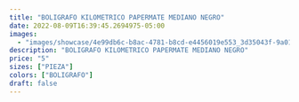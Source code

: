```yaml
---
title: "BOLIGRAFO KILOMETRICO PAPERMATE MEDIANO NEGRO"
date: 2022-08-09T16:39:45.2694975-05:00
images:
  - "images/showcase/4e99db6c-b8ac-4781-b8cd-e4456019e553_3d35043f-9a01-4dfd-9d19-3f88c511d9a3.webp"
description: "BOLIGRAFO KILOMETRICO PAPERMATE MEDIANO NEGRO"
price: "5"
sizes: ["PIEZA"]
colors: ["BOLIGRAFO"]
draft: false
---
```

